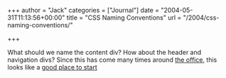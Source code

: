 +++
author = "Jack"
categories = ["Journal"]
date = "2004-05-31T11:13:56+00:00"
title = "CSS Naming Conventions"
url = "/2004/css-naming-conventions/"

+++

What should we name the content div? How about the header and navigation divs? Since this has come many times around [the office][1], this looks like a [good place to start][2]

 [1]: http://www.fusionary.com
 [2]: http://www.stuffandnonsense.co.uk/archives/whats_in_a_name.html